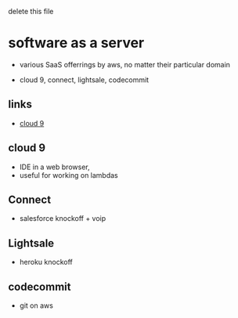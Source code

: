 delete this file

# software as a server

- various SaaS offerrings by aws, no matter their particular domain

- cloud 9, connect, lightsale, codecommit

## links

- [cloud 9](https://aws.amazon.com/cloud9/)

## cloud 9

- IDE in a web browser,
- useful for working on lambdas

## Connect

- salesforce knockoff + voip

## Lightsale

- heroku knockoff

## codecommit

- git on aws
